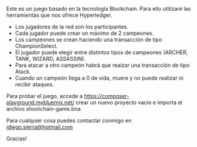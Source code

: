Este es un juego basado en la tecnología Blockchain. Para ello utilizaré las herramientas que nos ofrece Hyperledger.

- Los jugadores de la red son los participantes.
- Cada jugador puede crear un máximo de 2 campeones.
- Los campeones se crean haciendo una transacción de tipo ChampionSelect.
- El jugador puede elegir entre distintos tipos de campeones (ARCHER, TANK, WIZARD, ASSASSIN).
- Para atacar a otro campeón habrá que reaizar una transacción de tipo Atack.
- Cuando un campeón llega a 0 de vida, muere y no puede realizar ni recibir ataques.

Para probar el juego, accede a https://composer-playground.mybluemix.net/ crear un nuevo proyecto vacío e importa el archivo shootchain-game.bna

Para cualquier cosa puedes contactar conmigo en jdiego.sierra@hotmail.com

Gracias!
